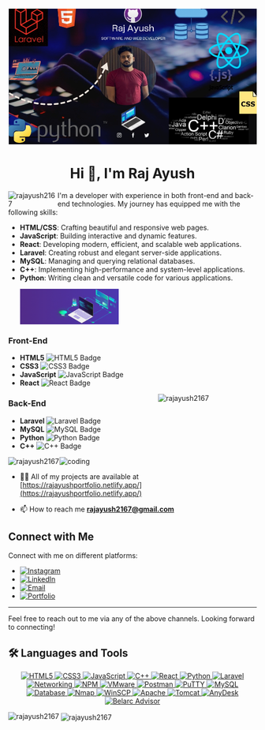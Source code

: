 ![logo](https://github.com/Rajayush2167/Rajayush2167/blob/main/Screenshot_2024-08-22-21-03-39-58_c0d35d5c8ea536686f7fb1c9f2f8f274.jpg)
<h1 align="center">Hi 👋, I'm Raj Ayush</h1>

<p><img align="left" src="https://repository-images.githubusercontent.com/462900780/0a10af70-6cbf-46df-9071-0ff586a3b1d6" width="100" alt="rajayush2167" /></p>


I'm a developer with experience in both front-end and back-end technologies. My journey has equipped me with the following skills:

- **HTML/CSS**: Crafting beautiful and responsive web pages.
- **JavaScript**: Building interactive and dynamic features.
- **React**: Developing modern, efficient, and scalable web applications.
- **Laravel**: Creating robust and elegant server-side applications.
- **MySQL**: Managing and querying relational databases.
- **C++**: Implementing high-performance and system-level applications.
- **Python**: Writing clean and versatile code for various applications.
  <p><img align="center" src="https://raw.githubusercontent.com/KShukhrat/KShukhrat/main/assets/header_gif.gif" width="200" alt="rajayush2167" /></p>

### Front-End
- **HTML5** ![HTML5 Badge](https://img.shields.io/badge/HTML5-%23E34F26.svg?style=flat&logo=html5&logoColor=white)
- **CSS3** ![CSS3 Badge](https://img.shields.io/badge/CSS3-%231572B6.svg?style=flat&logo=css3&logoColor=white)
- **JavaScript** ![JavaScript Badge](https://img.shields.io/badge/JavaScript-%23323330.svg?style=flat&logo=javascript&logoColor=%23F7DF1E)
- **React** ![React Badge](https://img.shields.io/badge/React-%23282C34.svg?style=flat&logo=react&logoColor=%2361DAFB)
    <p><img align="right" src="https://img.etimg.com/thumb/width-1200,height-900,imgsize-638053,resizemode-1,msid-84146083/prime/technology-and-startups/booting-up-developer-economy-how-tech-startups-are-helping-coders-build-and-test-software-faster.jpg" width="200" alt="rajayush2167" /></p>
  

### Back-End
- **Laravel** ![Laravel Badge](https://img.shields.io/badge/Laravel-%23FF2D20.svg?style=flat&logo=laravel&logoColor=white)
- **MySQL** ![MySQL Badge](https://img.shields.io/badge/MySQL-%234479A1.svg?style=flat&logo=mysql&logoColor=white)
- **Python** ![Python Badge](https://img.shields.io/badge/Python-%2338A1DB.svg?style=flat&logo=python&logoColor=white)
- **C++** ![C++ Badge](https://img.shields.io/badge/C%2B%2B-%2300599C.svg?style=flat&logo=c%2B%2B&logoColor=white)


<img align="right" alt="coding" width="400" src="https://c.tenor.com/NOYF3f82b_gAAAAM/programmer.gif">

<p align="left"> <img src="https://komarev.com/ghpvc/?username=rajayush2167&label=Profile%20views&color=0e75b6&style=flat" alt="rajayush2167" /> </p>

- 👨‍💻 All of my projects are available at [https://rajayushportfolio.netlify.app/](https://rajayushportfolio.netlify.app/)

- 📫 How to reach me **rajayush2167@gmail.com**

## Connect with Me



Connect with me on different platforms:

- [![Instagram](https://img.shields.io/badge/-Instagram-E4405F?style=flat-square&logo=instagram&logoColor=white)](https://www.instagram.com/callmerajayush) 
- [![LinkedIn](https://img.shields.io/badge/-LinkedIn-0077B5?style=flat-square&logo=linkedin&logoColor=white)](https://www.linkedin.com/in/raj-ayush-71b45b231)
- [![Email](https://img.shields.io/badge/-Email-D14836?style=flat-square&logo=gmail&logoColor=white)](mailto:your.rajayush2167@gmail.com)
- [![Portfolio](https://img.shields.io/badge/-Portfolio-000000?style=flat-square&logo=github&logoColor=white)](https://rajayushportfolio.netlify.app/)

---

Feel free to reach out to me via any of the above channels. Looking forward to connecting!



## 🛠️ **Languages and Tools**

<p align="center">
    <!-- HTML -->
    <a href="https://developer.mozilla.org/en-US/docs/Web/HTML" target="_blank">
        <img src="https://img.shields.io/badge/HTML5-E34F26?style=for-the-badge&logo=html5&logoColor=white" alt="HTML5" />
    </a>
    <!-- CSS -->
    <a href="https://developer.mozilla.org/en-US/docs/Web/CSS" target="_blank">
        <img src="https://img.shields.io/badge/CSS3-1572B6?style=for-the-badge&logo=css3&logoColor=white" alt="CSS3" />
    </a>
    <!-- JavaScript -->
    <a href="https://developer.mozilla.org/en-US/docs/Web/JavaScript" target="_blank">
        <img src="https://img.shields.io/badge/JavaScript-F7DF1E?style=for-the-badge&logo=javascript&logoColor=black" alt="JavaScript" />
    </a>
    <!-- C++ -->
    <a href="https://isocpp.org/" target="_blank">
        <img src="https://img.shields.io/badge/C++-00599C?style=for-the-badge&logo=cplusplus&logoColor=white" alt="C++" />
    </a>
    <!-- React -->
    <a href="https://reactjs.org/" target="_blank">
        <img src="https://img.shields.io/badge/React-61DAFB?style=for-the-badge&logo=react&logoColor=black" alt="React" />
    </a>
    <!-- Python -->
    <a href="https://www.python.org/" target="_blank">
        <img src="https://img.shields.io/badge/Python-3776AB?style=for-the-badge&logo=python&logoColor=white" alt="Python" />
    </a>
    <!-- Laravel -->
    <a href="https://laravel.com/" target="_blank">
        <img src="https://img.shields.io/badge/Laravel-FF2D20?style=for-the-badge&logo=laravel&logoColor=white" alt="Laravel" />
    </a>
    <!-- Networking -->
    <a href="https://en.wikipedia.org/wiki/Computer_network" target="_blank">
        <img src="https://img.shields.io/badge/Networking-0061A8?style=for-the-badge&logo=network&logoColor=white" alt="Networking" />
    </a>
    <!-- NPM -->
    <a href="https://www.npmjs.com/" target="_blank">
        <img src="https://img.shields.io/badge/NPM-CB3837?style=for-the-badge&logo=npm&logoColor=white" alt="NPM" />
    </a>
    <!-- VMware -->
    <a href="https://www.vmware.com/" target="_blank">
        <img src="https://img.shields.io/badge/VMware-607078?style=for-the-badge&logo=vmware&logoColor=white" alt="VMware" />
    </a>
    <!-- Postman -->
    <a href="https://www.postman.com/" target="_blank">
        <img src="https://img.shields.io/badge/Postman-FF6C37?style=for-the-badge&logo=postman&logoColor=white" alt="Postman" />
    </a>
    <!-- PuTTY -->
    <a href="https://www.putty.org/" target="_blank">
        <img src="https://img.shields.io/badge/PuTTY-023160?style=for-the-badge&logo=putty&logoColor=white" alt="PuTTY" />
    </a>
    <!-- MySQL -->
    <a href="https://www.mysql.com/" target="_blank">
        <img src="https://img.shields.io/badge/MySQL-4479A1?style=for-the-badge&logo=mysql&logoColor=white" alt="MySQL" />
    </a>
    <!-- Database -->
    <a href="https://en.wikipedia.org/wiki/Database" target="_blank">
        <img src="https://img.shields.io/badge/Database-4DB33D?style=for-the-badge&logo=database&logoColor=white" alt="Database" />
    </a>
    <!-- Nmap -->
    <a href="https://nmap.org/" target="_blank">
        <img src="https://img.shields.io/badge/Nmap-4682B4?style=for-the-badge&logo=nmap&logoColor=white" alt="Nmap" />
    </a>
    <!-- WinSCP -->
    <a href="https://winscp.net/" target="_blank">
        <img src="https://img.shields.io/badge/WinSCP-26B7E4?style=for-the-badge&logo=winscp&logoColor=white" alt="WinSCP" />
    </a>
    <!-- Apache -->
    <a href="https://httpd.apache.org/" target="_blank">
        <img src="https://img.shields.io/badge/Apache-D22128?style=for-the-badge&logo=apache&logoColor=white" alt="Apache" />
    </a>
    <!-- Tomcat -->
    <a href="https://tomcat.apache.org/" target="_blank">
        <img src="https://img.shields.io/badge/Tomcat-F8DC75?style=for-the-badge&logo=apachetomcat&logoColor=black" alt="Tomcat" />
    </a>
    <!-- AnyDesk -->
    <a href="https://anydesk.com/en" target="_blank">
        <img src="https://img.shields.io/badge/AnyDesk-EF443B?style=for-the-badge&logo=anydesk&logoColor=white" alt="AnyDesk" />
    </a>
    <!-- Belarc Advisor -->
    <a href="https://www.belarc.com/products_belarc_advisor" target="_blank">
        <img src="https://img.shields.io/badge/Belarc%20Advisor-3978D7?style=for-the-badge&logo=belarcadvisor&logoColor=white" alt="Belarc Advisor" />
    </a>
</p>


<p><img align="left" src="https://github-readme-stats.vercel.app/api/top-langs?username=rajayush2167&show_icons=true&locale=en&layout=compact" alt="rajayush2167" /></p>

<p>&nbsp;<img align="center" src="https://github-readme-stats.vercel.app/api?username=rajayush2167&show_icons=true&locale=en" alt="rajayush2167" /></p>




